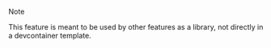> [!NOTE]
> This feature is meant to be used by other features as a library, not directly in a devcontainer template.
